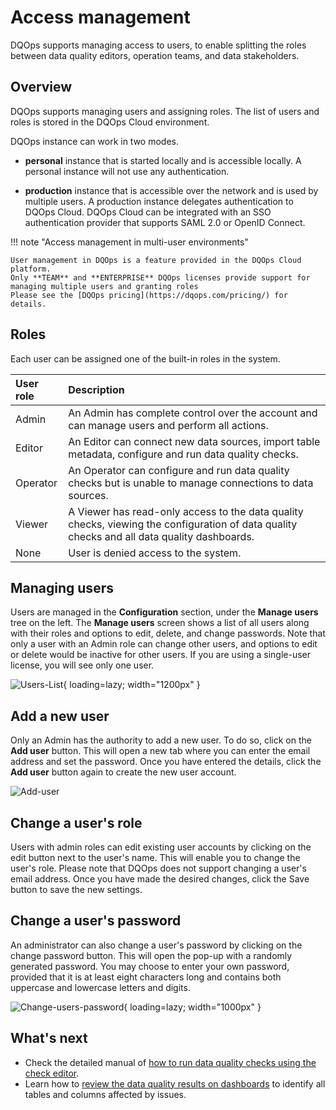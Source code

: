 # Access management
DQOps supports managing access to users, to enable splitting the roles between data quality editors, operation teams, and data stakeholders.

## Overview

DQOps supports managing users and assigning roles. The list of users and roles is stored in the DQOps Cloud environment.

DQOps instance can work in two modes.

- **personal** instance that is started locally and is accessible locally. A personal instance will not use any authentication.

- **production** instance that is accessible over the network and is used by multiple users. A production instance delegates authentication to DQOps Cloud.
  DQOps Cloud can be integrated with an SSO authentication provider that supports SAML 2.0 or OpenID Connect.


!!! note "Access management in multi-user environments"

    User management in DQOps is a feature provided in the DQOps Cloud platform.
    Only **TEAM** and **ENTERPRISE** DQOps licenses provide support for managing multiple users and granting roles
    Please see the [DQOps pricing](https://dqops.com/pricing/) for details.


## Roles
Each user can be assigned one of the built-in roles in the system.

| User role | Description                                                                                                                                 |
|:----------|:--------------------------------------------------------------------------------------------------------------------------------------------|
| Admin     | An Admin has complete control over the account and can manage users and perform all actions.                                                |
| Editor    | An Editor can connect new data sources, import table metadata, configure and run data quality checks.                                       |
| Operator  | An Operator can configure and run data quality checks but is unable to manage connections to data sources.                                  |
| Viewer    | A Viewer has read-only access to the data quality checks, viewing the configuration of data quality checks and all data quality dashboards. |
| None      | User is denied access to the system.                                                                                                        |


## Managing users

Users are managed in the **Configuration** section, under the **Manage users** tree on the left.
The **Manage users** screen shows a list of all users along with their roles and options to edit, delete, and change passwords. 
Note that only a user with an Admin role can change other users, and options to edit or delete would be inactive for 
other users. If you are using a single-user license, you will see only one user.

![Users-List](https://dqops.com/docs/images/working-with-dqo/users-managment/userList3.png){ loading=lazy; width="1200px" }


## Add a new user

Only an Admin has the authority to add a new user. To do so, click on the **Add user** button. This will open a new tab 
where you can enter the email address and set the password. Once you have entered the details, click the **Add user** button
again to create the new user account.

![Add-user](https://dqops.com/docs/images/working-with-dqo/users-managment/addUser2.png)

## Change a user's role

Users with admin roles can edit existing user accounts by clicking on the edit button next to the user's name. This will
enable you to change the user's role. Please note that DQOps does not support changing a user's email address. Once you have
made the desired changes, click the Save button to save the new settings.

## Change a user's password
An administrator can also change a user's password by clicking on the change password button. This will open the
pop-up with a randomly generated password. You may choose to enter your own password, provided that it is at least eight characters long
and contains both uppercase and lowercase letters and digits.

![Change-users-password](https://dqops.com/docs/images/working-with-dqo/users-managment/changePassword.png){ loading=lazy; width="1000px" }

## What's next

- Check the detailed manual of [how to run data quality checks using the check editor](run-data-quality-checks.md).
- Learn how to [review the data quality results on dashboards](review-the-data-quality-results-on-dashboards.md) to identify all tables and columns affected by issues. 